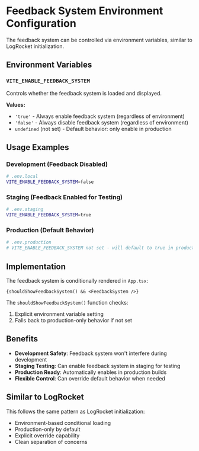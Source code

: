 # Feedback System Environment Configuration

The feedback system can be controlled via environment variables, similar to LogRocket initialization.

## Environment Variables

### `VITE_ENABLE_FEEDBACK_SYSTEM`

Controls whether the feedback system is loaded and displayed.

**Values:**
- `'true'` - Always enable feedback system (regardless of environment)
- `'false'` - Always disable feedback system (regardless of environment)
- `undefined` (not set) - Default behavior: only enable in production

## Usage Examples

### Development (Feedback Disabled)
```bash
# .env.local
VITE_ENABLE_FEEDBACK_SYSTEM=false
```

### Staging (Feedback Enabled for Testing)
```bash
# .env.staging
VITE_ENABLE_FEEDBACK_SYSTEM=true
```

### Production (Default Behavior)
```bash
# .env.production
# VITE_ENABLE_FEEDBACK_SYSTEM not set - will default to true in production
```

## Implementation

The feedback system is conditionally rendered in `App.tsx`:

```tsx
{shouldShowFeedbackSystem() && <FeedbackSystem />}
```

The `shouldShowFeedbackSystem()` function checks:
1. Explicit environment variable setting
2. Falls back to production-only behavior if not set

## Benefits

- **Development Safety**: Feedback system won't interfere during development
- **Staging Testing**: Can enable feedback system in staging for testing
- **Production Ready**: Automatically enables in production builds
- **Flexible Control**: Can override default behavior when needed

## Similar to LogRocket

This follows the same pattern as LogRocket initialization:
- Environment-based conditional loading
- Production-only by default
- Explicit override capability
- Clean separation of concerns
